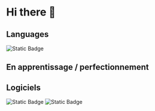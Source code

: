# Hi there 👋

## Languages
![Static Badge](https://img.shields.io/badge/HTML-gray?logo=HTML5)

## En apprentissage / perfectionnement

## Logiciels
![Static Badge](https://img.shields.io/badge/Visual%20Studio%20Code-gray?logo=visualstudiocode)
![Static Badge](https://img.shields.io/badge/PHPStorm-gray?logo=phpstorm)
